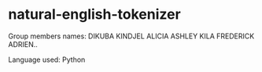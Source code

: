 # natural-english-tokenizer

Group members names:
DIKUBA KINDJEL ALICIA ASHLEY
KILA FREDERICK
ADRIEN..

Language used:
Python